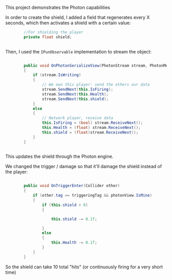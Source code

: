 This project demonstrates the Photon capabilities


In order to create the shield, I added a field that regenerates every X seconds, which then activates a shield with a certain value:

```csharp
        //For shielding the player
        private float shield;
        
```

Then, I used the `IPunObservable` implementation to stream the object:

```csharp

        public void OnPhotonSerializeView(PhotonStream stream, PhotonMessageInfo info)
        {
            if (stream.IsWriting)
            {
                // We own this player: send the others our data
                stream.SendNext(this.IsFiring);
                stream.SendNext(this.Health);
                stream.SendNext(this.shield);
            }
            else
            {
                // Network player, receive data
                this.IsFiring = (bool) stream.ReceiveNext();
                this.Health = (float) stream.ReceiveNext();
                this.shield = (float)stream.ReceiveNext();
            }
        }
        
```


This updates the shield through the Photon engine. 

We changed the trigger / damage so that it'll damage the shield instead of the player:

```csharp

        public void OnTriggerEnter(Collider other)
        {
            if (other.tag == triggeringTag && photonView.IsMine)
            {
                if (this.shield > 0)
                {

                    this.shield -= 0.1f;

                }
                else
                {
                    this.Health -= 0.1f;
                }
            }
        }
```

So the shield can take 10 total "hits" (or continuously firing for a very short time)
